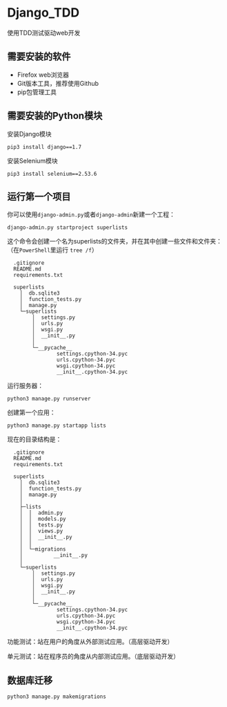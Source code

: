 # Django_TDD
使用TDD测试驱动web开发


## 需要安装的软件 ##

- Firefox web浏览器
- Git版本工具，推荐使用Github
- pip包管理工具

## 需要安装的Python模块 ##

安装Django模块

	pip3 install django==1.7

安装Selenium模块
	
	pip3 install selenium==2.53.6


## 运行第一个项目 ##

你可以使用`django-admin.py`或者`django-admin`新建一个工程：

	django-admin.py startproject superlists

这个命令会创建一个名为superlists的文件夹，并在其中创建一些文件和文件夹：
（在`PowerShell`里运行 `tree /f`）

	  .gitignore
	  README.md
	  requirements.txt
	  
	  superlists
	    │  db.sqlite3
	    │  function_tests.py
	    │  manage.py
	    └─superlists
	        │  settings.py
	        │  urls.py
	        │  wsgi.py
	        │  __init__.py
	        │
	        └─__pycache__
	                settings.cpython-34.pyc
	                urls.cpython-34.pyc
	                wsgi.cpython-34.pyc
	                __init__.cpython-34.pyc

运行服务器：

	python3 manage.py runserver

创建第一个应用：

	python3 manage.py startapp lists

现在的目录结构是：


	  .gitignore
	  README.md
	  requirements.txt
	  
	  superlists
	    │  db.sqlite3
	    │  function_tests.py
	    │  manage.py
	    │
	    ├─lists
	    │  │  admin.py
	    │  │  models.py
	    │  │  tests.py
	    │  │  views.py
	    │  │  __init__.py
	    │  │
	    │  └─migrations
	    │          __init__.py
	    │
	    └─superlists
	        │  settings.py
	        │  urls.py
	        │  wsgi.py
	        │  __init__.py
	        │
	        └─__pycache__
	                settings.cpython-34.pyc
	                urls.cpython-34.pyc
	                wsgi.cpython-34.pyc
	                __init__.cpython-34.pyc

功能测试：站在用户的角度从外部测试应用。（高层驱动开发）

单元测试：站在程序员的角度从内部测试应用。（底层驱动开发）


## 数据库迁移 ##

	python3 manage.py makemigrations

